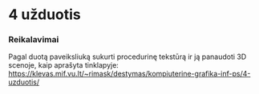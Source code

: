 # 4 užduotis
### Reikalavimai

Pagal duotą paveiksliuką sukurti procedurinę tekstūrą ir ją panaudoti 3D scenoje, kaip aprašyta tinklapyje: 
https://klevas.mif.vu.lt/~rimask/destymas/kompiuterine-grafika-inf-ps/4-uzduotis/
